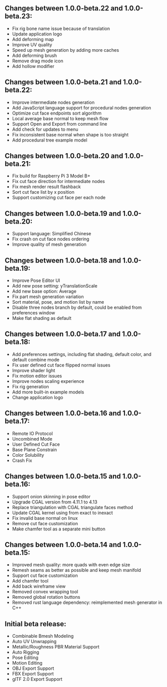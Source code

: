 Changes between 1.0.0-beta.22 and 1.0.0-beta.23:
--------------------------------------------------
- Fix rig bone name issue because of translation  
- Update application logo  
- Add deforming map  
- Improve UV quality  
- Speed up mesh generation by adding more caches  
- Add deforming brush  
- Remove drag mode icon  
- Add hollow modifier  

Changes between 1.0.0-beta.21 and 1.0.0-beta.22:
--------------------------------------------------
- Improve intermediate nodes generation  
- Add JavaScript language support for procedural nodes generation  
- Optimize cut face endpoints sort algorithm  
- Local average base normal to keep mesh flow  
- Support Open and Export from command line  
- Add check for updates to menu  
- Fix inconsistent base normal when shape is too straight  
- Add procedural tree example model  

Changes between 1.0.0-beta.20 and 1.0.0-beta.21:
--------------------------------------------------
- Fix build for Raspberry Pi 3 Model B+  
- Fix cut face direction for intermediate nodes  
- Fix mesh render result flashback  
- Sort cut face list by x position  
- Support customizing cut face per each node   

Changes between 1.0.0-beta.19 and 1.0.0-beta.20:
--------------------------------------------------
- Support language: Simplified Chinese  
- Fix crash on cut face nodes ordering  
- Improve quality of mesh generation  

Changes between 1.0.0-beta.18 and 1.0.0-beta.19:
--------------------------------------------------
- Improve Pose Editor UI
- Add new pose setting: yTranslationScale
- Add new base option: Average
- Fix part mesh generation variation
- Sort material, pose, and motion list by name
- Disable three nodes branch by default, could be enabled from preferences window
- Make flat shading as default

Changes between 1.0.0-beta.17 and 1.0.0-beta.18:
--------------------------------------------------
- Add preferences settings, including flat shading, default color, and default combine mode
- Fix user defined cut face flipped normal issues
- Improve shader light
- Fix motion editor issues
- Improve nodes scaling experience
- Fix rig generation
- Add more built-in example models
- Change application logo

Changes between 1.0.0-beta.16 and 1.0.0-beta.17:
--------------------------------------------------
- Remote IO Protocol
- Uncombined Mode
- User Defined Cut Face
- Base Plane Constrain
- Color Solubility
- Crash Fix

Changes between 1.0.0-beta.15 and 1.0.0-beta.16:
--------------------------------------------------
- Support onion skinning in pose editor  
- Upgrade CGAL version from 4.11.1 to 4.13  
- Replace triangulation with CGAL triangulate faces method   
- Update CGAL kernel using from exact to inexact  
- Fix invalid base normal on linux  
- Remove cut face customization  
- Make chamfer tool as a separate mini button  

Changes between 1.0.0-beta.14 and 1.0.0-beta.15:
--------------------------------------------------
- Improved mesh quality: more quads with even edge size  
- Remesh seams as better as possible and keep mesh manifold  
- Support cut face customization  
- Add chamfer tool  
- Add back wireframe view  
- Removed convex wrapping tool  
- Removed global rotation buttons  
- Removed rust language dependency: reimplemented mesh generator in C++  

Initial beta release:
------------------------
- Combinable Bmesh Modeling  
- Auto UV Unwrapping  
- Metallic/Roughness PBR Material Support  
- Auto Rigging  
- Pose Editing  
- Motion Editing  
- OBJ Export Support  
- FBX Export Support  
- glTF 2.0 Export Support  

